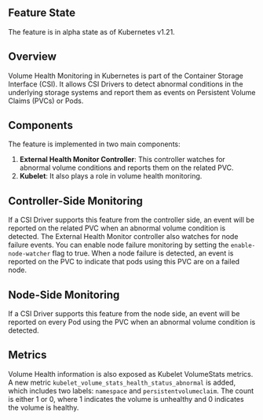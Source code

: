 ## Feature State
The feature is in alpha state as of Kubernetes v1.21.


## Overview
Volume Health Monitoring in Kubernetes is part of the Container Storage Interface (CSI). It allows CSI Drivers to detect abnormal conditions in the underlying storage systems and report them as events on Persistent Volume Claims (PVCs) or Pods.


## Components
The feature is implemented in two main components:
1. **External Health Monitor Controller**: This controller watches for abnormal volume conditions and reports them on the related PVC.
2. **Kubelet**: It also plays a role in volume health monitoring.



## Controller-Side Monitoring
If a CSI Driver supports this feature from the controller side, an event will be reported on the related PVC when an abnormal volume condition is detected. The External Health Monitor controller also watches for node failure events. You can enable node failure monitoring by setting the `enable-node-watcher` flag to true. When a node failure is detected, an event is reported on the PVC to indicate that pods using this PVC are on a failed node.


## Node-Side Monitoring
If a CSI Driver supports this feature from the node side, an event will be reported on every Pod using the PVC when an abnormal volume condition is detected.


## Metrics
Volume Health information is also exposed as Kubelet VolumeStats metrics. A new metric `kubelet_volume_stats_health_status_abnormal` is added, which includes two labels: `namespace` and `persistentvolumeclaim`. The count is either 1 or 0, where 1 indicates the volume is unhealthy and 0 indicates the volume is healthy.